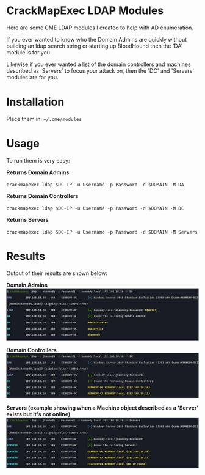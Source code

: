 # CrackMapExec LDAP Modules
Here are some CME LDAP modules I created to help with AD enumeration. 

If you ever wanted to know who the Domain Admins are quickly without building an ldap search string or starting up BloodHound then the 'DA' module is for you. 

Likewise if you ever wanted a list of the domain controllers and machines described as 'Servers' to focus your attack on, then the 'DC' and 'Servers' modules are for you. 

# Installation

Place them in: `~/.cme/modules`

# Usage

To run them is very easy:

**Returns Domain Admins**

`crackmapexec ldap $DC-IP -u Username -p Password -d $DOMAIN -M DA`

**Returns Domain Controllers**

`crackmapexec ldap $DC-IP -u Username -p Password -d $DOMAIN -M DC`

**Returns Servers**

`crackmapexec ldap $DC-IP -u Username -p Password -d $DOMAIN -M Servers`

# Results

Output of their results are shown below:

**Domain Admins**
<img alt="da" src="/images/DA.jpg"/>

**Domain Controllers**
<img alt="da" src="/images/DC.jpg"/>

**Servers (example showing when a Machine object described as a 'Server' exists but it's not online)**
<img alt="da" src="/images/Servers.jpg"/>
